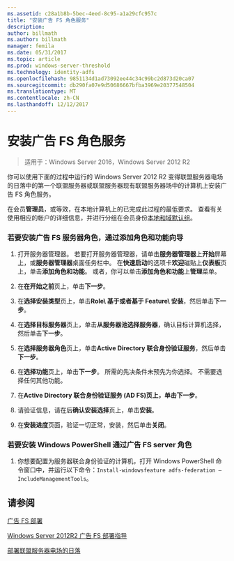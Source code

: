 ```yaml
---
ms.assetid: c28a1b8b-5bec-4eed-8c95-a1a29cfc957c
title: "安装广告 FS 角色服务"
description: 
author: billmath
ms.author: billmath
manager: femila
ms.date: 05/31/2017
ms.topic: article
ms.prod: windows-server-threshold
ms.technology: identity-adfs
ms.openlocfilehash: 9851134d1ad73092ee44c34c99bc2d873d20ca07
ms.sourcegitcommit: db290fa07e9d50686667bfba3969e20377548504
ms.translationtype: MT
ms.contentlocale: zh-CN
ms.lasthandoff: 12/12/2017
---
```

# <a name="install-the-ad-fs-role-service"></a>安装广告 FS 角色服务

>适用于：Windows Server 2016，Windows Server 2012 R2

你可以使用下面的过程中运行的 Windows Server 2012 R2 变得联盟服务器电场的日落中的第一个联盟服务器或联盟服务器现有联盟服务器场中的计算机上安装广告 FS 角色服务。  
  
在会员**管理员**，或等效，在本地计算机上的已完成此过程的最低要求。  查看有关使用相应的帐户的详细信息，并进行分组在会员身份[本地和域默认组](https://go.microsoft.com/fwlink/?LinkId=83477)。   
  
### <a name="to-install-the-ad-fs-server-role-via-the-add-roles-and-features-wizard"></a>若要安装广告 FS 服务器角色，通过添加角色和功能向导  
  
1.  打开服务器管理器。 若要打开服务器管理器，请单击**服务器管理器**上**开始**屏幕上，或**服务器管理器**桌面任务栏中。 在**快速启动**的选项卡**欢迎**磁贴上**仪表板**页上，单击**添加角色和功能**。 或者，你可以单击**添加角色和功能**上**管理**菜单。  
  
2.  在**在开始之前**页上，单击**下一步**。  
  
3.  在**选择安装类型**页上，单击**Role\ 基于或者基于 Feature\ 安装**，然后单击**下一步**。  
  
4.  在**选择目标服务器**页上，单击**从服务器池选择服务器**，确认目标计算机选择，然后单击**下一步**。  
  
5.  在**选择服务器角色**页上，单击**Active Directory 联合身份验证服务**，然后单击**下一步**。  
  
6.  在**选择功能**页上，单击**下一步**。 所需的先决条件未预先为你选择。 不需要选择任何其他功能。  
  
7.  在**Active Directory 联合身份验证服务 \(AD FS\)**页上，单击**下一步**。  
  
8.  请验证信息，请在后**确认安装选择**页上，单击**安装**。  
  
9. 在**安装进度**页面，验证一切正常，安装，然后单击**关闭**。  
  
### <a name="to-install-the-ad-fs-server-role-via-windows-powershell"></a>若要安装 Windows PowerShell 通过广告 FS server 角色  
  
1.  你想要配置为服务器联合身份验证的计算机，打开 Windows PowerShell 命令窗口中，并运行以下命令：`Install-windowsfeature adfs-federation –IncludeManagementTools`。  
  
## <a name="see-also"></a>请参阅 

[广告 FS 部署](../../ad-fs/AD-FS-Deployment.md)  

[Windows Server 2012R2 广告 FS 部署指导](../../ad-fs/deployment/Windows-Server-2012-R2-AD-FS-Deployment-Guide.md)  
 
[部署联盟服务器电场的日落](../../ad-fs/deployment/Deploying-a-Federation-Server-Farm.md)  
  

